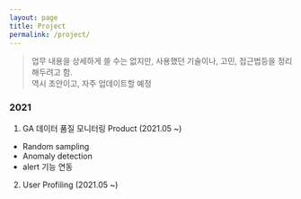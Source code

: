 ```yaml
---
layout: page
title: Project
permalink: /project/
---
```

  
 
> 업무 내용을 상세하게 쓸 수는 없지만, 사용했던 기술이나, 고민, 접근법등을 정리해두려고 함.  
> 역시 초안이고, 자주 업데이트할 예정
  
   
### 2021
  
1. GA 데이터 품질 모니터링 Product (2021.05 ~)
- Random sampling
- Anomaly detection
- alert 기능 연동  
2. User Profiling (2021.05 ~)

